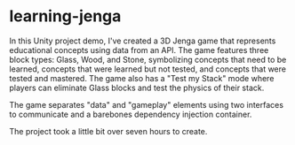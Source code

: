 # learning-jenga

In this Unity project demo, I've created a 3D Jenga game that represents educational concepts using data from an API. The game features three block types: Glass, Wood, and Stone, symbolizing concepts that need to be learned, concepts that were learned but not tested, and concepts that were tested and mastered. The game also has a "Test my Stack" mode where players can eliminate Glass blocks and test the physics of their stack.

The game separates "data" and "gameplay" elements using two interfaces to communicate and a barebones dependency injection container. 

The project took a little bit over seven hours to create.
